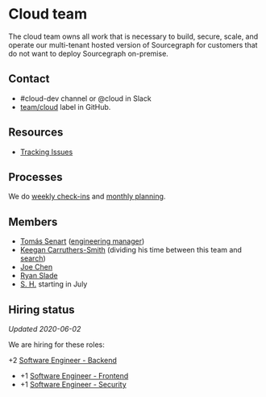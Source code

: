 # Cloud team

The cloud team owns all work that is necessary to build, secure, scale, and operate our multi-tenant hosted version of Sourcegraph for customers that do not want to deploy Sourcegraph on-premise.

## Contact

- #cloud-dev channel or @cloud in Slack
- [team/cloud](https://github.com/sourcegraph/sourcegraph/issues/new?labels=team/cloud) label in GitHub.

## Resources

- [Tracking Issues](https://github.com/sourcegraph/sourcegraph/issues?utf8=%E2%9C%93&q=is%3Aissue+label%3Ateam%2Fcloud+label%3Atracking)

## Processes

We do [weekly check-ins](../tracking_issues.md#using-a-tracking-issue-for-progress-check-ins) and [monthly planning](../tracking_issues.md#planning-a-milestone-with-a-tracking-issue).

## Members

- [Tomás Senart](../../../company/team/index.md#tomás-senart) ([engineering manager](../roles.md#engineering-manager))
- [Keegan Carruthers-Smith](../../../company/team/index.md#keegan-carruthers-smith) (dividing his time between this team and [search](../search/index.md))
- [Joe Chen](../../../company/team/index.md#joe-chen)
- [Ryan Slade](../../../company/team/index.md#ryan-slade)
- [S. H.](https://hire.withgoogle.com/t/sourcegraphcom/hiring/candidates/P_AAAAAADAAC5PmuMMFoUSu3/P_AAAAAADAAC5KUwmkNJrovt) starting in July

## Hiring status

_Updated 2020-06-02_

We are hiring for these roles:

+2 [Software Engineer - Backend](https://github.com/sourcegraph/careers/blob/master/job-descriptions/software-engineer-backend.md)
- +1 [Software Engineer - Frontend](https://github.com/sourcegraph/careers/blob/master/job-descriptions/software-engineer-frontend.md)
- +1 [Software Engineer - Security](https://github.com/sourcegraph/careers/blob/master/job-descriptions/software-engineer-security.md)
